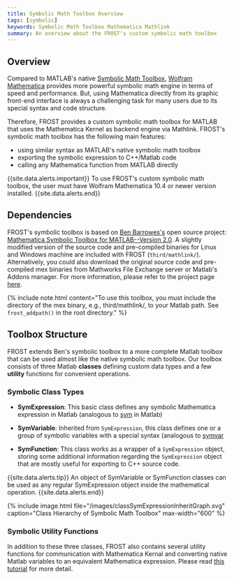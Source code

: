 ```yaml
---
title: Symbolic Math Toolbox Overview
tags: [symbolic]
keywords: Symbolic Math Toolbox Mathematica Mathlink
summary: An overview about the FROST's custom symbolic math toolbox
---
```


## Overview ##

Compared to MATLAB's
native
[Symbolic Math Toolbox](https://www.mathworks.com/help/symbolic/index.html),
[Wolfram Mathematica](https://www.wolfram.com/mathematica/) provides more
powerful symbolic math engine in terms of speed and performance. But, using
Mathematica directly from its graphic front-end interface is always a
challenging task for many users due to its special syntax and code structure.




Therefore, FROST provides a custom symbolic math toolbox for MATLAB that uses
the Mathematica Kernel as backend engine via Mathlink. FROST's symbolic math
toolbox has the following main features:

+ using similar syntax as MATLAB's native symbolic math toolbox
+ exporting the symbolic expression to C++/Matlab code
+ calling any Mathematica function from MATLAB directly

{{site.data.alerts.important}}
To use FROST's custom symbolic math toolbox, the user must have Wolfram
Mathematica 10.4 or newer version installed. 
{{site.data.alerts.end}}





## Dependencies ##

FROST's symbolic toolbox is based
on
[Ben Barrowes's](https://www.mathworks.com/matlabcentral/profile/authors/255424-ben-barrowes) open
source
project:
[Mathematica Symbolic Toolbox for MATLAB--Version 2.0](opeoehttps://www.mathworks.com/matlabcentral/fileexchange/6044-mathematica-symbolic-toolbox-for-matlab-version-2-0/). A
slightly modified version of the source code and pre-compiled binaries for Linux
and Windows machine are included with FROST (`third/mathlink/`). Alternatively,
you could also download the original source code and pre-compiled mex binaries
from Mathworks File Exchange server or Matlab's Addons manager. For more
information, please refer to the project
page
[here](opeoehttps://www.mathworks.com/matlabcentral/fileexchange/6044-mathematica-symbolic-toolbox-for-matlab-version-2-0/).

{% include note.html content="To use this toolbox, you must include the
directory of the mex binary, e.g., third/mathlink/, to your Matlab path. See
`frost_addpath()` in the root directory." %}






## Toolbox Structure ##

FROST extends Ben's symbolic toolbox to a more complete Matlab toolbox that can
be used almost like the native symbolic math toolbox. Our toolbox consists of
three Matlab **classes** defining custom data types and a few **utility** functions for convenient operations.  


### Symbolic Class Types ###


<!--
[functions](http://localhost:4000/pages/html/dir_70fcf45972686018cf73f211242311ab.html).
[classes](/pages/html/dir_fdba3f3ea5e8721cddb66cf833126086.html) -->


+ **SymExpression**: This basic class defines any symbolic Mathematica
  expression in Matlab (analogous
  to [sym](https://www.mathworks.com/help/symbolic/sym.html) in Matlab)

+ **SymVariable**: Inherited from `SymExpression`, this class defines one or a
  group of symbolic variables with a special syntax (analogous
  to [symvar](https://www.mathworks.com/help/matlab/ref/symvar.html)

+ **SymFunction**: This class works as a wrapper of a `SymExpression` object,
  storing some additional information regarding the `SymExpression` object that
  are mostly useful for exporting to C++ source code.
  
{{site.data.alerts.tip}} An object of SymVariable or SymFunction classes can be
used as any regular SymExpression object inside the mathematical operation.
{{site.data.alerts.end}}



{% include image.html file="/images/classSymExpressionInheritGraph.svg"
caption="Class Hierarchy of Symbolic Math Toolbox" max-width="600" %}


### Symbolic Utility Functions ###

In addition to these three classes, FROST also contains several utility
functions for communication with Mathematica Kernal and converting native Matlab
variables to an equivalent Mathematica expression. Please
read [this tutorial](/pages/symbolic_utility.html) for more detail.























